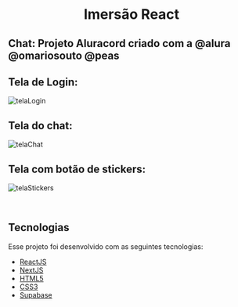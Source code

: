 <div align="center">
 <h1>Imersão React</h1>
</div>

## Chat: Projeto Aluracord criado com a @alura @omariosouto @peas

<h2> Tela de Login: </h2>
<p align="center"></p>

![telaLogin](https://user-images.githubusercontent.com/38020527/152166529-b3350308-89ba-47cf-9280-1d0358411bf6.PNG)

<h2> Tela do chat: </h2>
<p align="center"></p>

![telaChat](https://user-images.githubusercontent.com/38020527/152166654-c2ef5102-6520-4b4b-ae5e-d721a64e0867.PNG)

<h2> Tela com botão de stickers: </h2>
<p align="center"></p>

![telaStickers](https://user-images.githubusercontent.com/38020527/152166664-adcf6f07-b25e-42cf-bca7-647f9cfd8282.PNG)

<br>

## Tecnologias

Esse projeto foi desenvolvido com as seguintes tecnologias:

- [ReactJS](https://reactjs.org)
- [NextJS](https://nextjs.org/)
- [HTML5](https://developer.mozilla.org/pt-BR/docs/Web/HTML)
- [CSS3](https://developer.mozilla.org/pt-BR/docs/Web/CSS)
- [Supabase](https://supabase.com)

<br>
